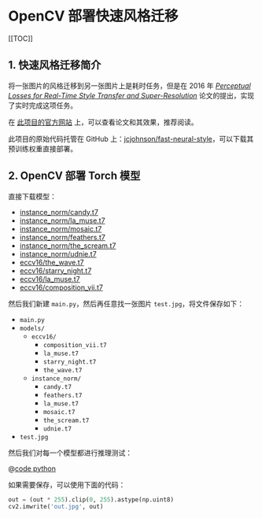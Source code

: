 # OpenCV 部署快速风格迁移

[[TOC]]

## 1. 快速风格迁移简介

将一张图片的风格迁移到另一张图片上是耗时任务，但是在 2016 年 [*Perceptual Losses for Real-Time Style Transfer and Super-Resolution*](https://arxiv.org/abs/1603.08155) 论文的提出，实现了实时完成这项任务。

在 [此项目的官方网站](https://cs.stanford.edu/people/jcjohns/eccv16/) 上，可以查看论文和其效果，推荐阅读。

此项目的原始代码托管在 GitHub 上：[jcjohnson/fast-neural-style](https://github.com/jcjohnson/fast-neural-style)，可以下载其预训练权重直接部署。

## 2. OpenCV 部署 Torch 模型

直接下载模型：
- [instance_norm/candy.t7](http://cs.stanford.edu/people/jcjohns/fast-neural-style/models/instance_norm/candy.t7)
- [instance_norm/la_muse.t7](http://cs.stanford.edu/people/jcjohns/fast-neural-style/models/instance_norm/la_muse.t7)
- [instance_norm/mosaic.t7](http://cs.stanford.edu/people/jcjohns/fast-neural-style/models/instance_norm/mosaic.t7)
- [instance_norm/feathers.t7](http://cs.stanford.edu/people/jcjohns/fast-neural-style/models/instance_norm/feathers.t7)
- [instance_norm/the_scream.t7](http://cs.stanford.edu/people/jcjohns/fast-neural-style/models/instance_norm/the_scream.t7)
- [instance_norm/udnie.t7](http://cs.stanford.edu/people/jcjohns/fast-neural-style/models/instance_norm/udnie.t7)
- [eccv16/the_wave.t7](http://cs.stanford.edu/people/jcjohns/fast-neural-style/models/eccv16/the_wave.t7)
- [eccv16/starry_night.t7](http://cs.stanford.edu/people/jcjohns/fast-neural-style/models/eccv16/starry_night.t7)
- [eccv16/la_muse.t7](http://cs.stanford.edu/people/jcjohns/fast-neural-style/models/eccv16/la_muse.t7)
- [eccv16/composition_vii.t7](http://cs.stanford.edu/people/jcjohns/fast-neural-style/models/eccv16/composition_vii.t7)

然后我们新建 `main.py`，然后再任意找一张图片 `test.jpg`，将文件保存如下：

- `main.py`
- `models/`
    - `eccv16/`
        - `composition_vii.t7`
        - `la_muse.t7`
        - `starry_night.t7`
        - `the_wave.t7`
    - `instance_norm/`
        - `candy.t7`
        - `feathers.t7`
        - `la_muse.t7`
        - `mosaic.t7`
        - `the_scream.t7`
        - `udnie.t7`
- `test.jpg`

然后我们对每一个模型都进行推理测试：

@[code python](./src/main.py)

如果需要保存，可以使用下面的代码：

```python
out = (out * 255).clip(0, 255).astype(np.uint8)
cv2.imwrite('out.jpg', out)
```
